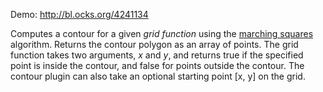 Demo: <http://bl.ocks.org/4241134>

Computes a contour for a given *grid function* using the [marching squares](http://en.wikipedia.org/wiki/Marching_squares) algorithm. Returns the contour polygon as an array of points. The grid function takes two arguments, *x* and *y*, and returns true if the specified point is inside the contour, and false for points outside the contour. The contour plugin can also take an optional starting point [x, y] on the grid.
